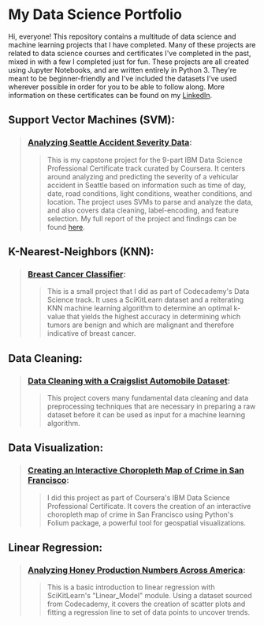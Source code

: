 # My Data Science Portfolio
Hi, everyone! This repository contains a multitude of data science and machine learning projects that I have completed. Many of these projects are related to data science courses and certificates I've completed in the past, mixed in with a few I completed just for fun. These projects are all created using Jupyter Notebooks, and are written entirely in Python 3. They're meant to be beginner-friendly and I've included the datasets I've used wherever possible in order for you to be able to follow along. More information on these certificates can be found on my [LinkedIn](https://www.linkedin.com/in/aryan-mistry/).

## Support Vector Machines (SVM):
> ### [Analyzing Seattle Accident Severity Data](https://github.com/AMistry001/Data_Science_Portfolio/blob/main/Analyzing%20Seattle%20Accident%20Severity%20Data/Analyzing%20Accident%20Severity%20Data%20in%20Seattle%20(2014-2020).ipynb):
> > This is my capstone project for the 9-part IBM Data Science Professional Certificate track curated by Coursera. It centers around analyzing and predicting the severity of a vehicular accident in Seattle based on information such as time of day, date, road conditions, light conditions, weather conditions, and location. The project uses SVMs to parse and analyze the data, and also covers data cleaning, label-encoding, and feature selection. My full report of the project and findings can be found [here](https://github.com/AMistry001/Data_Science_Portfolio/blob/main/Analyzing%20Seattle%20Accident%20Severity%20Data/Analyzing%20Seattle%20Accident%20Severity%20Data.pdf).
   
## K-Nearest-Neighbors (KNN):
> ### [Breast Cancer Classifier](https://github.com/AMistry001/Data_Science_Portfolio/blob/main/Breast%20Cancer%20KNN%20Classifier/K-Nearest-Neighbors%20Breast%20Cancer%20Classifier.ipynb):
> > This is a small project that I did as part of Codecademy's Data Science track. It uses a SciKitLearn dataset and a reiterating KNN machine learning algorithm to determine an optimal k-value that yields the highest accuracy in determining which tumors are benign and which are malignant and therefore indicative of breast cancer.

## Data Cleaning:
> ### [Data Cleaning with a Craigslist Automobile Dataset](https://github.com/AMistry001/Data_Science_Portfolio/blob/main/Data%20Cleaning%20with%20Craigslist%20Cars/Data%20Cleaning%20with%20a%20Craigslist%20Automobile%20Database.ipynb):
>> This project covers many fundamental data cleaning and data preprocessing techniques that are necessary in preparing a raw dataset before it can be used as input for a machine learning algorithm.

## Data Visualization:
> ### [Creating an Interactive Choropleth Map of Crime in San Francisco](https://github.com/AMistry001/Data_Science_Portfolio/blob/main/Data%20Visualization%20with%20Folium%20-%20SF%20Crime/SF%20Crime%20Choropleth%20Map.ipynb):
>> I did this project as part of Coursera's IBM Data Science Professional Certificate. It covers the creation of an interactive choropleth map of crime in San Francisco using Python's Folium package, a powerful tool for geospatial visualizations. 

## Linear Regression:
> ### [Analyzing Honey Production Numbers Across America](https://github.com/AMistry001/Data_Science_Portfolio/tree/main/Honey%20Production%20Project):
>> This is a basic introduction to linear regression with SciKitLearn's "Linear_Model" module. Using a dataset sourced from Codecademy, it covers the creation of scatter plots and fitting a regression line to set of data points to uncover trends.
